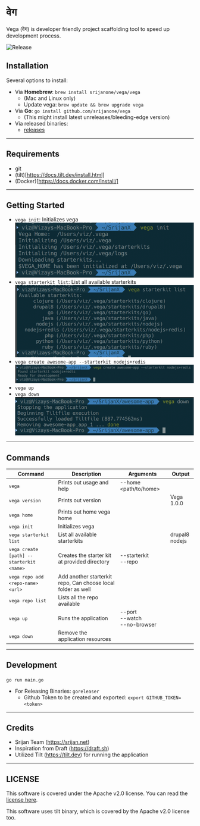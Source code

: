 # वेग

Vega (वेग) is developer friendly project scaffolding tool to speed up development process.

![Release](https://github.com/srijanone/vega/workflows/Release/badge.svg)

## Installation

Several options to install:

- Via **Homebrew**: `brew install srijanone/vega/vega`
  - (Mac and Linux only)
  - Update vega: `brew update && brew upgrade vega` 
- Via **Go**: `go install github.com/srijanone/vega`
  - (This might install latest unreleases/bleeding-edge version)
- Via released binaries:
  - [releases](https://github.com/srijanone/vega/releases)

---

## Requirements

- git
- (tilt)[https://docs.tilt.dev/install.html]
- (Docker)[https://docs.docker.com/install/]

---

## Getting Started

- `vega init`: Initializes vega
![vega init](_screenshots/vega_init.png)
- `vega starterkit list`: List all available starterkits
![vega starterkit list](_screenshots/vega_starterkit_list.png)
- `vega create awesome-app --starterkit nodejs+redis`
![vega create](_screenshots/vega_create.png)
- `vega up`
- `vega down`
![vega down](_screenshots/vega_down.png)

---

## Commands

| Command                                      | Description                                                                           | Arguments                                       | Output     |
| -------------------------------------------- | ------------------------------------------------------------------------------------- | ----------------------------------------------- | ---------- |
| `vega`                                         | Prints out usage and help                                                             | \--home <path/to/home>                          |            |
| `vega version`                                 | Prints out version                                                                    |                                                 | Vega 1.0.0 |
| `vega home`                                    | Prints out home vega home                                                             |                                                 |            |
| `vega init`                                    | Initializes vega                                                                      |                                                 |            |
| `vega starterkit list`                         | List all available starterkits                                                        |                                                 | drupal8<br>nodejs    |
| `vega create [path] --starterkit <name>`       | Creates the starter kit at provided directory                                         | \--starterkit <name><br>\--repo <repo>          |            |
| `vega repo add <repo-name> <url>`              | Add another starterkit repo, Can choose local folder as well                          |                                                 |            |
| `vega repo list`                               | Lists all the repo available                                                          |                                                 |            |
| `vega up`                                      | Runs the application                                                                  | \--port <log-port><br>\--watch<br>\--no-browser |            |
| `vega down`                                    | Remove the application resources                                                      |                                                 |            |

---

## Development
`go run main.go`

- For Releasing Binaries: `goreleaser`
  - Github Token to be created and exported: `export GITHUB_TOKEN=<token>`

---

## Credits

- Srijan Team (https://srijan.net)
- Inspiration from Draft (https://draft.sh)
- Utilized Tilt (https://tilt.dev) for running the application 


---

## LICENSE

This software is covered under the Apache v2.0 license. You can read the [license here](LICENSE).

This software uses tilt binary, which is covered by the Apache v2.0 license too.